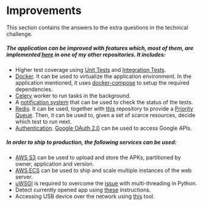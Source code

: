 # Improvements
This section contains the answers to the extra questions in the technical challenge.

##### The application can be improved with features which, most of them, are implemented [here](https://github.com/MartinCastroAlvarez/iguazu) in one of my other repositories. It includes:

- Higher test coverage using [Unit Tests](https://en.wikipedia.org/wiki/Unit_testing) and [Integration Tests](https://en.wikipedia.org/wiki/Functional_testing).
- [Docker](https://www.docker.com/). It can be used to virtualize the application environment. In the application mentioned, it uses [docker-compose](https://docs.docker.com/compose/) to setup the required dependencies.
- [Celery](http://www.celeryproject.org/) worker to run tasks in the background.
- A [notification system](https://en.wikipedia.org/wiki/Push_technology) that can be used to check the status of the tests.
- [Redis](https://redis.io/). It can be used, together with [this](https://github.com/gabfl/redis-priority-queue) repository to provide a [Priority Queue](https://en.wikipedia.org/wiki/Priority_queue). Then, it can be used to, given a set of scarce resources, decide which test to run next.
- [Authentication](https://flask-login.readthedocs.io/en/latest/). [Google OAuth 2.0](https://developers.google.com/identity/protocols/OAuth2) can be used to access Google APIs.

##### In order to ship to production, the following services can be used:

- [AWS S3](https://aws.amazon.com/s3/) can be used to upload and store the APKs, partitioned by owner, application and version.
- [AWS ECS](https://aws.amazon.com/ecs/) can be used to ship and scale multiple instances of the web server.
- [uWSGI](https://uwsgi-docs.readthedocs.io/en/latest/) is required to overcome the [issue](https://wiki.python.org/moin/GlobalInterpreterLock) with multi-threading in Python.
- Detect currently opened app using [these](https://stackoverflow.com/questions/16691487/how-to-detect-running-app-using-adb-command) instructions.
- Accessing USB device over the network using [this](http://www.usb-over-network.com/) tool.
